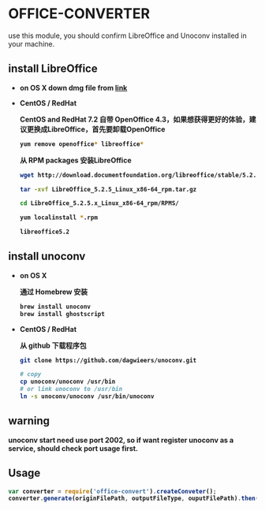 # OFFICE-CONVERTER
use this module, you should confirm LibreOffice and Unoconv installed in your machine.

## install LibreOffice
* <strong>on OS X<strong> down dmg file from [link](https://downloadarchive.documentfoundation.org/libreoffice/old/4.2.5.2/mac/x86_64/LibreOffice_4.2.5.2_MacOS_x86-64.dmg)
* <strong>CentOS / RedHat<strong>

   CentOS and RedHat 7.2 自带 OpenOffice 4.3，如果想获得更好的体验，建议更换成LibreOffice，首先要卸载OpenOffice
   ```bash
   yum remove openoffice* libreoffice*
   ```
   从 RPM packages 安装LibreOffice
   ```bash
   wget http://download.documentfoundation.org/libreoffice/stable/5.2.5/rpm/x86_64/LibreOffice_5.2.5_Linux_x86-64_rpm.tar.gz

   tar -xvf LibreOffice_5.2.5_Linux_x86-64_rpm.tar.gz

   cd LibreOffice_5.2.5.x_Linux_x86-64_rpm/RPMS/

   yum localinstall *.rpm

   libreoffice5.2
   ```


## install unoconv
* <strong>on OS X<strong>

   通过 Homebrew 安装
   ```bash
   brew install unoconv
   brew install ghostscript
   ```

* <strong>CentOS / RedHat<strong>

   从 github 下载程序包
   ```bash
   git clone https://github.com/dagwieers/unoconv.git

   # copy
   cp unoconv/unoconv /usr/bin
   # or link unoconv to /usr/bin
   ln -s unoconv/unoconv /usr/bin/unoconv
   ```

## warning
unoconv start need use port 2002, so if want register unoconv as a service, should check port usage first.

## Usage
```js
var converter = require('office-convert').createConveter();
converter.generate(originFilePath, outputFileType, ouputFilePath).then(console.log).catch(console.error);
```